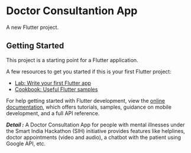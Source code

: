 # Doctor Consultantion App

A new Flutter project.

## Getting Started

This project is a starting point for a Flutter application.

A few resources to get you started if this is your first Flutter project:

- [Lab: Write your first Flutter app](https://docs.flutter.dev/get-started/codelab)
- [Cookbook: Useful Flutter samples](https://docs.flutter.dev/cookbook)

For help getting started with Flutter development, view the
[online documentation](https://docs.flutter.dev/), which offers tutorials,
samples, guidance on mobile development, and a full API reference.


***Detail :***
A Doctor Consultation App for people with mental illnesses under the Smart India 
Hackathon (SIH) initiative provides features like helplines, doctor 
appointments (video and audio), a chatbot with the patient using Google 
API, etc.
